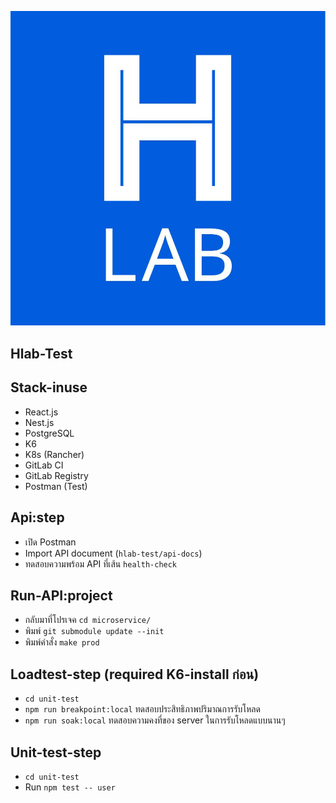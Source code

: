 ![Project Logo](logo.jpg)

## Hlab-Test

## Stack-inuse
- React.js
- Nest.js
- PostgreSQL
- K6
- K8s (Rancher)
- GitLab CI
- GitLab Registry
- Postman (Test)

## Api:step
- เปิด Postman
- Import API document (`hlab-test/api-docs`)
- ทดสอบความพร้อม API ที่เส้น `health-check`

## Run-API:project
- กลับมาที่โปรเจค `cd microservice/`
- พิมพ์ `git submodule update --init`
- พิมพ์คำสั่ง `make prod`

## Loadtest-step (required K6-install ก่อน)
- `cd unit-test`
- `npm run breakpoint:local` ทดสอบประสิทธิภาพปริมาณการรับโหลด
- `npm run soak:local` ทดสอบความคงที่ของ server ในการรับโหลดแบบนานๆ

## Unit-test-step
- `cd unit-test`
- Run `npm test -- user`